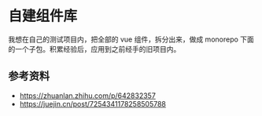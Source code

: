 # 自建组件库

我想在自己的测试项目内，把全部的 vue 组件，拆分出来，做成 monorepo 下面的一个子包。积累经验后，应用到之前经手的旧项目内。

## 参考资料

- https://zhuanlan.zhihu.com/p/642832357
- https://juejin.cn/post/7254341178258505788
